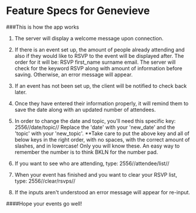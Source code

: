 # Feature Specs for Genevieve

###This is how the app works 

1. The server will display a welcome message upon connection. 

2. If there is an event set up, the amount of people already attending and also if they would like to RSVP to the event will be displayed after. The order for it will be: RSVP first_name surname email. The server will check for the keyword RSVP along with amount of information before saving. Otherwise, an error message will appear. 

3. If an event has not been set up, the client will be notified to check back later. 

4. Once they have entered their information properly, it will remind them to save the date along with an updated number of attendees. 

5. In order to change the date and topic, you'll need this specific key: 2556//date/topic//
   Replace the 'date' with your 'new_date' and the 'topic' with your 'new_topic'.
    **Take care to put the above key and all of below keys in the right order, with no spaces, with the correct amount of slashes, and in lowercase! Only you will know these. An easy way to remember the number is to think BKLN for the number pad.

6. If you want to see who are attending, type: 2556//attendee/list//

7. When your event has finished and you want to clear your RSVP list, type: 2556//clear/rsvps//

8. If the inputs aren't understood an error message will appear for re-input. 

####Hope your events go well! 






